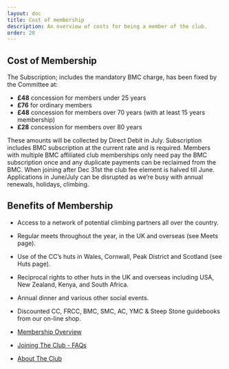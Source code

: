 ```yaml
---
layout: doc
title: Cost of membership
description: An overview of costs for being a member of the club.
order: 20
---
```


## Cost of Membership

The Subscription; includes the mandatory BMC charge, has been fixed by the Committee at:

* **£48** concession for members under 25 years
* **£76** for ordinary members
* **£48** concession for members over 70 years (with at least 15 years membership)
* **£28** concession for members over 80 years

These amounts will be collected by Direct Debit in July.
Subscription includes BMC subscription at the current rate and is required.
Members with multiple BMC affiliated club memberships only need pay the BMC subscription once and any duplicate payments can be reclaimed from the BMC.
When joining after Dec 31st the club fee element is halved till June.
Applications in June/July can be disrupted as we’re busy with annual renewals, holidays, climbing.

## Benefits of Membership

* Access to a network of potential climbing partners all over the country.
* Regular meets throughout the year, in the UK and overseas (see Meets page).
* Use of the CC’s huts in Wales, Cornwall, Peak District and Scotland (see Huts page).
* Reciprocal rights to other huts in the UK and overseas including USA, New Zealand, Kenya, and South Africa.
* Annual dinner and various other social events.
* Discounted CC, FRCC, BMC, SMC, AC, YMC & Steep Stone guidebooks from our on-line shop.

* [Membership Overview](/docs/membership/membership-overview)
* [Joining The Club - FAQs](/docs/membership/joining-the-club)
* [About The Club](/docs/membership/about-the-club)
